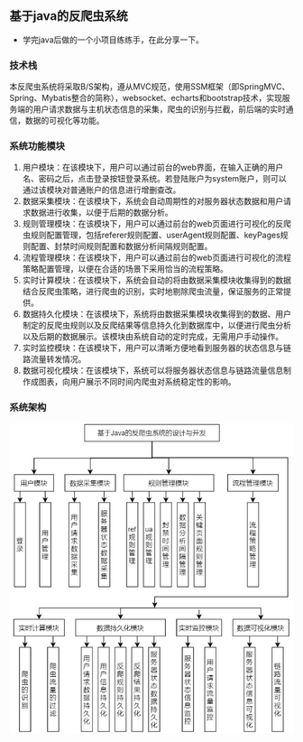 ## 基于java的反爬虫系统
- 学完java后做的一个小项目练练手，在此分享一下。

### 技术栈
本反爬虫系统将采取B/S架构，遵从MVC规范，使用SSM框架（即SpringMVC、Spring、Mybatis整合的简称），websocket、echarts和bootstrap技术，实现服务端的用户请求数据与主机状态信息的采集，爬虫的识别与拦截，前后端的实时通信，数据的可视化等功能。

### 系统功能模块
1. 用户模块：在该模块下，用户可以通过前台的web界面，在输入正确的用户名、密码之后，点击登录按钮登录系统。若登陆账户为system账户，则可以通过该模块对普通账户的信息进行增删查改。
2.  数据采集模块：在该模块下，系统会自动周期性的对服务器状态数据和用户请求数据进行收集，以便于后期的数据分析。 
3. 规则管理模块：在该模块下，用户可以通过前台的web页面进行可视化的反爬虫规则配置管理，包括referer规则配置、userAgent规则配置、keyPages规则配置、封禁时间规则配置和数据分析间隔规则配置。
4. 流程管理模块：在该模块下，用户可以通过前台的web页面进行可视化的流程策略配置管理，以便在合适的场景下采用恰当的流程策略。
5. 实时计算模块：在该模块下，系统会自动的将由数据采集模块收集得到的数据结合反爬虫策略，进行爬虫的识别，实时地剔除爬虫流量，保证服务的正常提供。 
6. 数据持久化模块：在该模块下，系统将由数据采集模块收集得到的数据、用户制定的反爬虫规则以及反爬结果等信息持久化到数据库中，以便进行爬虫分析以及后期的数据展示。该模块由系统自动的定时完成，无需用户手动操作。
7. 实时监控模块：在该模块下，用户可以清晰方便地看到服务器的状态信息与链路流量转发情况。
8. 数据可视化模块：在该模块下，系统可以将服务器状态信息与链路流量信息制作成图表，向用户展示不同时间内爬虫对系统稳定性的影响。

### 系统架构
![系统架构](https://raw.githubusercontent.com/02SWD/AntiCrawler/main/%E9%99%84%E4%BB%B6/4.1_%E7%B3%BB%E7%BB%9F%E5%8A%9F%E8%83%BD%E6%A8%A1%E5%9D%97.png?token=GHSAT0AAAAAACSOXDXG76B47O3DLAZDSHQYZSJWUJA)
















